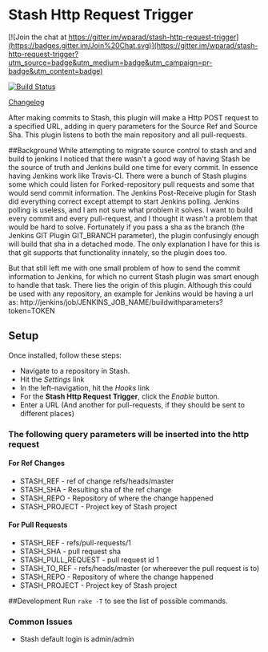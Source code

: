 # Stash Http Request Trigger

[![Join the chat at https://gitter.im/wparad/stash-http-request-trigger](https://badges.gitter.im/Join%20Chat.svg)](https://gitter.im/wparad/stash-http-request-trigger?utm_source=badge&utm_medium=badge&utm_campaign=pr-badge&utm_content=badge)

[![Build Status](https://travis-ci.org/wparad/stash-http-request-trigger.svg?branch=master)](https://travis-ci.org/wparad/stash-http-request-trigger)

[Changelog](./CHANGELOG.md)

After making commits to Stash, this plugin will make a Http POST request to a specified URL, adding in query parameters for the Source Ref and Source Sha.  This plugin listens to both the main repository and all pull-requests.

##Background
While attempting to migrate source control to stash and and build to jenkins I noticed that there wasn't a good way of having Stash be the source of truth and Jenkins build one time for every commit.  In essence having Jenkins work like Travis-CI.  There were a bunch of Stash plugins some which could listen for Forked-repository pull requests and some that would send commit information.  The Jenkins Post-Receive plugin for Stash did everything correct except attempt to start Jenkins polling.  Jenkins polling is useless, and I am not sure what problem it solves.  I want to build every commit and every pull-request, and I thought it wasn't a problem that would be hard to solve.  Fortunately if you pass a sha as the branch (the Jenkins GIT Plugin GIT_BRANCH parameter), the plugin confusingly enough will build that sha in a detached mode.  The only explanation I have for this is that git supports that functionality innately, so the plugin does too.

But that still left me with one small problem of how to send the commit information to Jenkins, for which no current Stash plugin was smart enough to handle that task.  There lies the origin of this plugin.  Although this could be used with any repository, an example for Jenkins would be having a url as:
http://jenkins/job/JENKINS_JOB_NAME/buildwithparameters?token=TOKEN

## Setup

Once installed, follow these steps:
- Navigate to a repository in Stash.
- Hit the *Settings* link
- In the left-navigation, hit the *Hooks* link
- For the **Stash Http Request Trigger**, click the *Enable* button.
- Enter a URL (And another for pull-requests, if they should be sent to different places)


### The following query parameters will be inserted into the http request
#### For Ref Changes
* STASH_REF - ref of change refs/heads/master
* STASH_SHA - Resulting sha of the ref change
* STASH_REPO - Repository of where the change happened
* STASH_PROJECT - Project key of Stash project

#### For Pull Requests
* STASH_REF - refs/pull-requests/1
* STASH_SHA - pull request sha
* STASH_PULL_REQUEST - pull request id 1
* STASH_TO_REF - refs/heads/master (or whereever the pull request is to)
* STASH_REPO - Repository of where the change happened
* STASH_PROJECT - Project key of Stash project

##Development
Run `rake -T` to see the list of possible commands.

### Common Issues
* Stash default login is admin/admin
